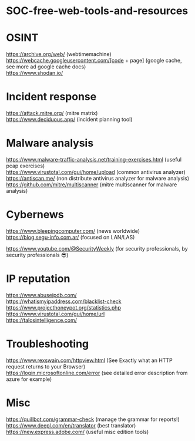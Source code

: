 # SOC-free-web-tools-and-resources

# OSINT
https://archive.org/web/ (webtimemachine)<br>
https://webcache.googleusercontent.com/[code + page] (google cache, see more ad google cache docs)<br>
https://www.shodan.io/ <br>

# Incident response 
https://attack.mitre.org/ (mitre matrix)<br>
https://www.deciduous.app/ (incident planning tool)<br>


# Malware analysis
https://www.malware-traffic-analysis.net/training-exercises.html (useful pcap exercises)<br>
https://www.virustotal.com/gui/home/upload (common antivirus analyzer)<br>
https://antiscan.me/ (non distribute antivirus analyzer for malware analysis)<br>
https://github.com/mitre/multiscanner (mitre multiscanner for malware analysis)<br>

# Cybernews
https://www.bleepingcomputer.com/ (news worldwide)<br>
https://blog.segu-info.com.ar/ (focused on LAN/LAS)<br>

https://www.youtube.com/@SecurityWeekly (for security professionals, by security professionals 😎)<br>

# IP reputation
https://www.abuseipdb.com/ <br>
https://whatismyipaddress.com/blacklist-check <br>
https://www.projecthoneypot.org/statistics.php <br>
https://www.virustotal.com/gui/home/url <br>
https://talosintelligence.com/ <br>


# Troubleshooting
https://www.rexswain.com/httpview.html (See Exactly what an HTTP request returns to your Browser) <br>
https://login.microsoftonline.com/error (see detailed error description from azure for example) <br>


# Misc
https://quillbot.com/grammar-check (manage the grammar for reports!)
https://www.deepl.com/en/translator (best translator)
https://new.express.adobe.com/ (useful misc edition tools)


